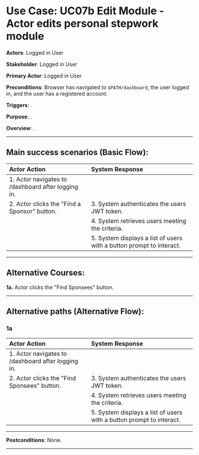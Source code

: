 # Use Case: UC07b Edit Module - Actor edits personal stepwork module

**Actors**: Logged in User

**Stakeholder**: Logged in User

**Primary Actor**: Logged in User

**Preconditions**: Browser has navigated to `$PATH/dashboard`, the user logged in, and the user has a registered account.

**Triggers**: .

**Purpose**: .

**Overview**: .

---

## Main success scenarios (Basic Flow):

| Actor Action | System Response |
|:--------------|:----------------|
| 1. Actor navigates to /dashboard after logging in.| |
| 2. Actor clicks the "Find a Sponsor" button. | 3. System authenticates the users JWT token. |
| | 4. System retrieves users meeting the criteria. |
| | 5. System displays a list of users with a button prompt to interact. |

___

## Alternative Courses:

**1a.** Actor clicks the "Find Sponsees" button.

---

## Alternative paths (Alternative Flow):

### 1a
| Actor Action | System Response |
|:--------------|:----------------|
| 1. Actor navigates to /dashboard after logging in.| |
| 2. Actor clicks the "Find Sponsees" button. | 3. System authenticates the users JWT token. |
| | 4. System retrieves users meeting the criteria. |
| | 5. System displays a list of users with a button prompt to interact. |

---

**Postconditions**: None.

---
